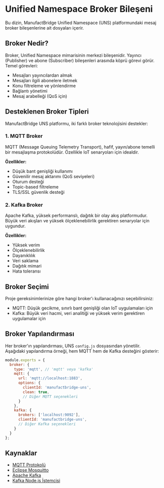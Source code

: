 # Unified Namespace Broker Bileşeni

Bu dizin, ManufactBridge Unified Namespace (UNS) platformundaki mesaj broker bileşenlerine ait dosyaları içerir.

## Broker Nedir?

Broker, Unified Namespace mimarisinin merkezi bileşenidir. Yayıncı (Publisher) ve abone (Subscriber) bileşenleri arasında köprü görevi görür. Temel görevleri:

- Mesajları yayıncılardan almak
- Mesajları ilgili abonelere iletmek
- Konu filtreleme ve yönlendirme
- Bağlantı yönetimi
- Mesaj arabelleği (QoS için)

## Desteklenen Broker Tipleri

ManufactBridge UNS platformu, iki farklı broker teknolojisini destekler:

### 1. MQTT Broker

MQTT (Message Queuing Telemetry Transport), hafif, yayın/abone temelli bir mesajlaşma protokolüdür. Özellikle IoT senaryoları için idealdir.

**Özellikler:**
- Düşük bant genişliği kullanımı
- Güvenilir mesaj aktarımı (QoS seviyeleri)
- Oturum desteği
- Topic-based filtreleme
- TLS/SSL güvenlik desteği

### 2. Kafka Broker

Apache Kafka, yüksek performanslı, dağıtık bir olay akış platformudur. Büyük veri akışları ve yüksek ölçeklenebilirlik gerektiren senaryolar için uygundur.

**Özellikler:**
- Yüksek verim
- Ölçeklenebilirlik
- Dayanıklılık
- Veri saklama
- Dağıtık mimari
- Hata toleransı

## Broker Seçimi

Proje gereksinimlerinize göre hangi broker'ı kullanacağınızı seçebilirsiniz:

- MQTT: Düşük gecikme, sınırlı bant genişliği olan IoT uygulamaları için
- Kafka: Büyük veri hacmi, veri analitiği ve yüksek verim gerektiren uygulamalar için

## Broker Yapılandırması

Her broker'ın yapılandırması, UNS `config.js` dosyasından yönetilir. Aşağıdaki yapılandırma örneği, hem MQTT hem de Kafka desteğini gösterir:

```javascript
module.exports = {
  broker: {
    type: 'mqtt', // 'mqtt' veya 'kafka'
    mqtt: {
      url: 'mqtt://localhost:1883',
      options: {
        clientId: 'manufactbridge-uns',
        clean: true,
        // Diğer MQTT seçenekleri
      }
    },
    kafka: {
      brokers: ['localhost:9092'],
      clientId: 'manufactbridge-uns',
      // Diğer Kafka seçenekleri
    }
  }
};
```

## Kaynaklar

- [MQTT Protokolü](https://mqtt.org/)
- [Eclipse Mosquitto](https://mosquitto.org/)
- [Apache Kafka](https://kafka.apache.org/)
- [Kafka Node.js İstemcisi](https://kafka.js.org/) 
